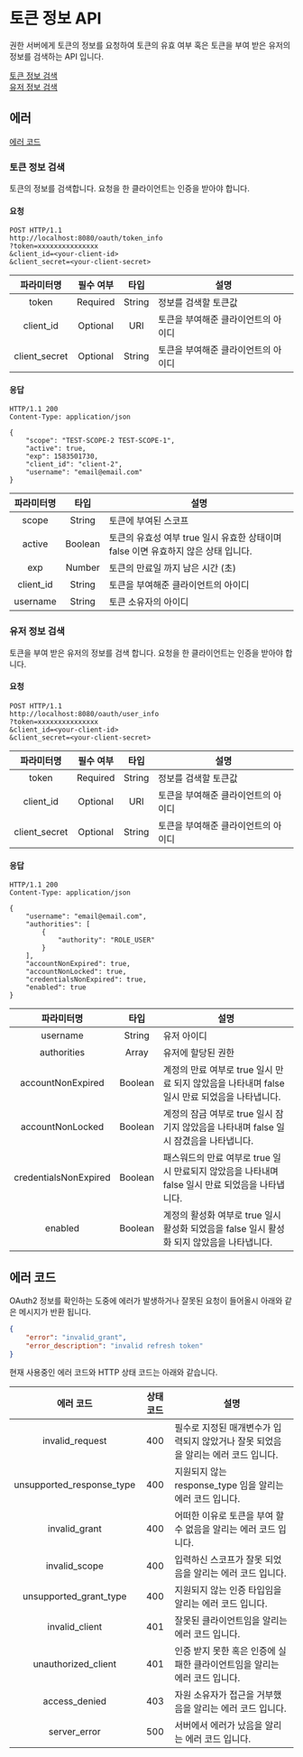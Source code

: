 # 토큰 정보 API
권한 서버에게 토큰의 정보를 요청하여 토큰의 유효 여부 혹은 토큰을 부여 받은 유저의 정보를 검색하는 API 입니다.

[토큰 정보 검색](#토큰-정보-검색)  
[유저 정보 검색](#유저-정보-검색)

## 에러
[에러 코드](#에러-코드)

### 토큰 정보 검색
토큰의 정보를 검색합니다. 요청을 한 클라이언트는 인증을 받아야 합니다.

#### 요청
```
POST HTTP/1.1
http://localhost:8080/oauth/token_info
?token=xxxxxxxxxxxxxxx
&client_id=<your-client-id>
&client_secret=<your-client-secret>
```
|  파라미터명    |  필수 여부     |  타입   |  설명  |
| :-----------:   | :--------------: | :-----:  | -------------------------------------------------------------------------------------------------------------- |
| token           | Required       | String | 정보를 검색할 토큰값                                                                                                |
| client_id       | Optional       | URI    | 토큰을 부여해준 클라이언트의 아이디                                                                                 |
| client_secret   | Optional       | String | 토큰을 부여해준 클라이언트의 아이디                                                                                 |

#### 응답
```
HTTP/1.1 200
Content-Type: application/json

{
    "scope": "TEST-SCOPE-2 TEST-SCOPE-1",
    "active": true,
    "exp": 1583501730,
    "client_id": "client-2",
    "username": "email@email.com"
}
```
|  파라미터명   |  타입   |  설명  |
| :-----------:  | :-----:  | -------------------------------------------------------------------------------------------------------------- |
| scope          | String | 토큰에 부여된 스코프                                                                                              |
| active         | Boolean| 토큰의 유효성 여부 true 일시 유효한 상태이며 false 이면 유효하지 않은 상태 입니다.                                   |
| exp            | Number | 토큰의 만료일 까지 남은 시간 (초)                                                                                 |
| client_id      | String | 토큰을 부여해준 클라이언트의 아이디                                                                                |
| username       | String | 토큰 소유자의 아이디                                                                                              |

### 유저 정보 검색
토큰을 부여 받은 유저의 정보를 검색 합니다. 요청을 한 클라이언트는 인증을 받아야 합니다.

#### 요청
```
POST HTTP/1.1
http://localhost:8080/oauth/user_info
?token=xxxxxxxxxxxxxxx
&client_id=<your-client-id>
&client_secret=<your-client-secret>
```
|  파라미터명    |  필수 여부     |  타입   |  설명  |
| :-----------:   | :--------------: | :-----:  | -------------------------------------------------------------------------------------------------------------- |
| token           | Required       | String | 정보를 검색할 토큰값                                                                                                |
| client_id       | Optional       | URI    | 토큰을 부여해준 클라이언트의 아이디                                                                                 |
| client_secret   | Optional       | String | 토큰을 부여해준 클라이언트의 아이디                                                                                 |

#### 응답
```
HTTP/1.1 200
Content-Type: application/json

{
    "username": "email@email.com",
    "authorities": [
        {
            "authority": "ROLE_USER"
        }
    ],
    "accountNonExpired": true,
    "accountNonLocked": true,
    "credentialsNonExpired": true,
    "enabled": true
}
```
|  파라미터명             |  타입   |  설명  |
| :-------------------:  | :-----:  | -------------------------------------------------------------------------------------------------------------- |
| username               | String | 유저 아이디                                                                                                       |
| authorities            | Array  | 유저에 할당된 권한                                                                                                |
| accountNonExpired      | Boolean | 계정의 만료 여부로 true 일시 만료 되지 않았음을 나타내며 false 일시 만료 되었음을 나타냅니다.                        |
| accountNonLocked       | Boolean | 계정의 잠금 여부로 true 일시 잠기지 않았음을 나타내며 false 일시 잠겼음을 나타냅니다.                               |
| credentialsNonExpired  | Boolean | 패스워드의 만료 여부로 true 일시 만료되지 않았음을 나타내며 false 일시 만료 되었음을 나타냅니다.                     |
| enabled                | Boolean | 계정의 활성화 여부로 true 일시 활성화 되었음을 false 일시 활성화 되지 않았음을 나타냅니다.                           |

## 에러 코드
OAuth2 정보를 확인하는 도중에 에러가 발생하거나 잘못된 요청이 들어올시 아래와 같은 메시지가 반환 됩니다.
```json
{
    "error": "invalid_grant",
    "error_description": "invalid refresh token"
}
```
현재 사용중인 에러 코드와 HTTP 상태 코드는 아래와 같습니다.

|              에러 코드              | 상태 코드 |                                   설명                                       |
| :----------------------------------: | :---------: | ---------------------------------------------------------------------------- |
| invalid_request                    |    400    | 필수로 지정된 매개변수가 입력되지 않았거나 잘못 되었음을 알리는 에러 코드 입니다. |
| unsupported_response_type          |    400    | 지원되지 않는 response_type 임을 알리는 에러 코드 입니다.                      |
| invalid_grant                      |    400    | 어떠한 이유로 토큰을 부여 할 수 없음을 알리는 에러 코드 입니다.                 |
| invalid_scope                      |    400    | 입력하신 스코프가 잘못 되었음을 알리는 에러 코드 입니다.                        |
| unsupported_grant_type             |    400    | 지원되지 않는 인증 타입임을 알리는 에러 코드 입니다.                            |
| invalid_client                     |    401    | 잘못된 클라이언트임을 알리는 에러 코드 입니다.                                 |
| unauthorized_client                |    401    | 인증 받지 못한 혹은 인증에 실패한 클라이언트임을 알리는 에러 코드 입니다.        |
| access_denied                      |    403    | 자원 소유자가 접근을 거부했음을 알리는 에러 코드 입니다.                        |
| server_error                       |    500    | 서버에서 에러가 났음을 알리는 에러 코드 입니다.                                |